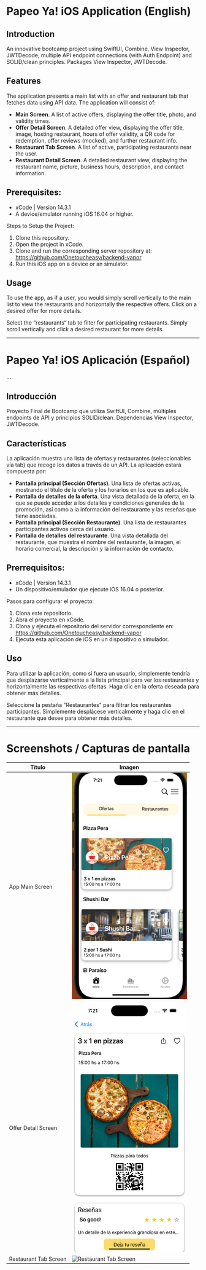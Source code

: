 # Papeo Ya! iOS Application (English)

## Introduction

An innovative bootcamp project using SwiftUI, Combine, View Inspector, 
JWTDecode, multiple API endpoint connections (with Auth Endpoint) and 
SOLID/clean principles.
Packages View Inspector, JWTDecode.

## Features

The application presents a main list with an offer and restaurant tab that 
fetches data using API data. The application will consist of:
* **Main Screen**. A list of active offers, displaying the offer title, 
photo, and validity times. 
* **Offer Detail Screen**. A detailed offer view, displaying the offer 
title, image, hosting restaurant, hours of offer validity, a QR code for 
redemption, offer reviews (mocked), and further restaurant info. 
* **Restaurant Tab Screen**. A list of active, participating restaurants 
near the user.
* **Restaurant Detail Screen**. A detailed restaurant view, displaying the 
restaurant name, picture, business hours, description, and contact 
information.

## Prerequisites:

* xCode | Version 14.3.1 
* A device/emulator running iOS 16.04 or higher.

Steps to Setup the Project:

1. Clone this repository.
2. Open the project in xCode.
3. Clone and run the corresponding server repository at: 
https://github.com/Onetoucheasy/backend-vapor
4. Run this iOS app on a device or an simulator.

## Usage

To use the app, as if a user, you would simply scroll vertically to the 
main list to view the restaurants and horizontally the respective offers. 
Click on a desired offer for more details. 

Select the “restaurants“ tab to filter for participating restaurants. 
Simply scroll vertically and click a desired restaurant for more details.

---------------------------

# Papeo Ya! iOS Aplicación (Español)
…
## Introducción

Proyecto Final de Bootcamp que utiliza SwiftUI, Combine, múltiples 
endpoints de API y principios SOLID/clean.
Dependencias View Inspector, JWTDecode.

## Características

La aplicación muestra una lista de ofertas y restaurantes (seleccionables 
vía tab) que recoge los datos a través de un API. La aplicación estará 
compuesta por:
* **Pantalla principal (Sección Ofertas)**. Una lista de ofertas activas, 
mostrando el título de la oferta y los horarios en los que es aplicable.
* **Pantalla de detalles de la oferta**. Una vista detallada de la oferta, 
en la que se puede acceder a los detalles y condiciones generales de la 
promoción, así como a la información del restaurante y las reseñas que 
tiene asociadas.
* **Pantalla principal (Sección Restaurante)**. Una lista de restaurantes 
participantes activos cerca del usuario.
* **Pantalla de detalles del restaurante**. Una vista detallada del 
restaurante, que muestra el nombre del restaurante, la imagen, el horario 
comercial, la descripción y la información de contacto.

## Prerrequisitos:

* xCode | Version 14.3.1 
* Un dispositivo/emulador que ejecute iOS 16.04 o posterior.

Pasos para configurar el proyecto:

1. Clona este repositorio.
2. Abra el proyecto en xCode.
3. Clona y ejecuta el repositorio del servidor correspondiente en: 
https://github.com/Onetoucheasy/backend-vapor
4. Ejecuta esta aplicación de iOS en un dispositivo o simulador.

## Uso

Para utilizar la aplicación, como si fuera un usuario, simplemente tendría 
que desplazarse verticalmente a la lista principal para ver los 
restaurantes y horizontalmente las respectivas ofertas. Haga clic en la 
oferta deseada para obtener más detalles.

Seleccione la pestaña "Restaurantes" para filtrar los restaurantes 
participantes. Simplemente desplácese verticalmente y haga clic en el 
restaurante que desee para obtener más detalles.

---------------------
# Screenshots / Capturas de pantalla

| Título               | Imagen                              |
|----------------------|------------------------------------|
| App Main Screen      | <img src="./screenshot/app_main_screen.png" width="300" alt="App Main Screen"> |
| Offer Detail Screen | <img src="./screenshot/app_detail_screen.png" width="300" alt="Offer Detail Screen"> |
| Restaurant Tab Screen| <img src="./screenshot/app_retaurant_tab_screen.png" width="300" alt="Restaurant Tab Screen"> |


<!-- 
Main Screen
![App Screenshot](./screenshots/app_main_screen.png)

Offer Detail Screen
![App Screenshot](./screenshots/app_detail_screen.png)

Restaurant Tab Screen
![App Screenshot](./screenshots/app_retaurant_tab_screen.png)

-->
